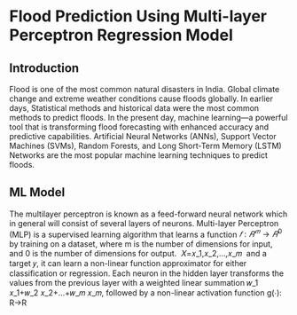 # Flood Prediction Using Multi-layer Perceptron Regression Model
## Introduction
Flood is one of the most common natural disasters in India. Global climate change and extreme weather conditions cause floods globally. In earlier days, Statistical methods and historical data were the most common methods to predict floods. In the present day, machine learning—a powerful tool that is transforming flood forecasting with enhanced accuracy and predictive capabilities. Artificial Neural Networks (ANNs), Support Vector Machines (SVMs), Random Forests, and Long Short-Term Memory (LSTM) Networks are the most popular machine learning techniques to predict floods. 

## ML Model
The multilayer perceptron is known as a feed-forward neural network which  in general will consist of several layers of neurons. Multi-layer Perceptron (MLP) is a supervised learning algorithm that learns a function  $𝑓:𝑅^𝑚→𝑅^0$ by training on a dataset, where m is the number of dimensions for input, and 0 is the number of dimensions for output.
 𝑋=𝑥_1,𝑥_2,…,𝑥_𝑚  and a target 𝑦, it can learn a non-linear function approximator for either classification or regression. Each neuron in the hidden layer transforms the values from the previous layer with a weighted linear summation 𝑤_1 𝑥_1+𝑤_2 𝑥_2+…+𝑤_𝑚 𝑥_𝑚, followed by a non-linear activation function g(⋅): R→R 






